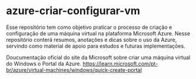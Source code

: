 # azure-criar-configurar-vm
Esse repositório tem como objetivo praticar o processo de criação e configuração de uma máquina virtual na plataforma Microsoft Azure. Nesse repositório conterá resumos, anotações e dicas sobre o uso da Azure, servindo como material de apoio para estudos e futuras implementações.

Doucumentação oficial do site da Microsoft sobre criar uma máquina virtual do Windows o Portal da Azure.
https://learn.microsoft.com/pt-br/azure/virtual-machines/windows/quick-create-portal


